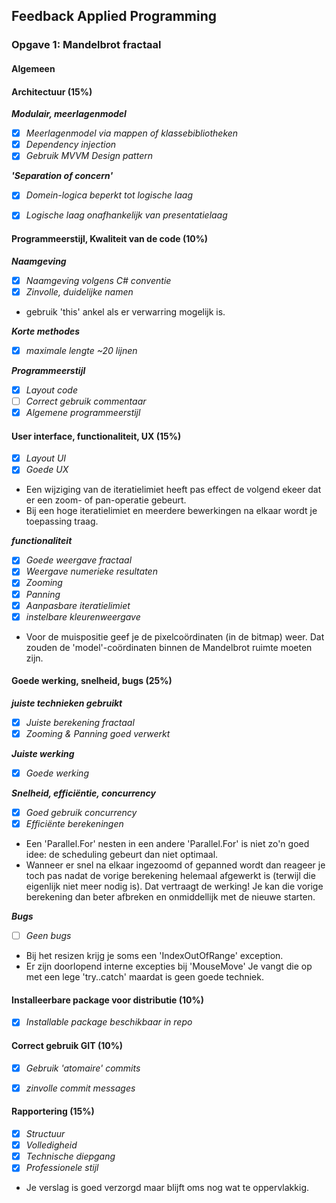 
## Feedback Applied Programming

### Opgave 1: Mandelbrot fractaal

#### Algemeen

#### Architectuur (15%)

***Modulair, meerlagenmodel***

- [x] *Meerlagenmodel via mappen of klassebibliotheken*
- [x] *Dependency injection*
- [x] *Gebruik  MVVM Design pattern*

***'Separation of concern'***

- [x] *Domein-logica beperkt tot logische laag*
- [x] *Logische laag onafhankelijk van presentatielaag*


#### Programmeerstijl, Kwaliteit van de code (10%)

***Naamgeving***

- [x] *Naamgeving volgens C# conventie*
- [x] *Zinvolle, duidelijke namen*

* gebruik 'this' ankel als er verwarring mogelijk is.

***Korte methodes***

- [x] *maximale lengte ~20 lijnen*

***Programmeerstijl***

- [x] *Layout code*
- [ ] *Correct gebruik commentaar*
- [x] *Algemene programmeerstijl*

#### User interface, functionaliteit, UX (15%) 

- [x] *Layout UI*
- [x] *Goede UX*

* Een wijziging van de iteratielimiet heeft pas effect de volgend ekeer dat er een zoom- of pan-operatie gebeurt.
* Bij een hoge iteratielimiet en meerdere bewerkingen na elkaar wordt je toepassing traag.

***functionaliteit***

- [x] *Goede weergave fractaal*
- [x] *Weergave numerieke resultaten*
- [x] *Zooming*
- [x] *Panning*
- [x] *Aanpasbare iteratielimiet*
- [x] *instelbare kleurenweergave*

* Voor de muispositie geef je de pixelcoördinaten (in de bitmap) weer. Dat zouden de 'model'-coördinaten binnen de Mandelbrot ruimte moeten zijn.


#### Goede werking, snelheid, bugs (25%)


***juiste technieken gebruikt***

- [x] *Juiste berekening fractaal*
- [x] *Zooming & Panning goed verwerkt*

***Juiste werking***

- [x] *Goede werking*

***Snelheid, efficiëntie, concurrency***

- [x] *Goed gebruik concurrency*
- [x] *Efficiënte berekeningen*

* Een 'Parallel.For' nesten in een andere 'Parallel.For' is niet zo'n goed idee: de scheduling gebeurt dan niet optimaal.
* Wanneer er snel na elkaar ingezoomd of gepanned wordt dan reageer je toch pas nadat de vorige berekening helemaal afgewerkt is (terwijl die eigenlijk niet meer nodig is). Dat vertraagt de werking! Je kan die vorige berekening dan beter afbreken en onmiddellijk met de nieuwe starten.

***Bugs***

- [ ] *Geen bugs*

* Bij het resizen krijg je soms een 'IndexOutOfRange' exception.
* Er zijn doorlopend interne excepties bij 'MouseMove' Je vangt die op met een lege 'try..catch' maardat is geen goede techniek.

#### Installeerbare package voor distributie (10%)

- [x] *Installable package beschikbaar in repo*

#### Correct gebruik GIT (10%)

- [x] *Gebruik 'atomaire' commits*
- [x] *zinvolle commit messages*



#### Rapportering (15%)

- [x] *Structuur*
- [x] *Volledigheid*
- [x] *Technische diepgang*
- [x] *Professionele stijl*

* Je verslag is goed verzorgd maar blijft oms nog wat te oppervlakkig.
